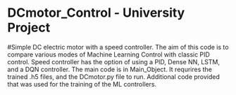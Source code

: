 # DCmotor_Control - University Project
#Simple DC electric motor with a speed controller.  The aim of this code is to compare various modes of Machine Learning Control with classic PID control.  Speed controller has the option of using a PID, Dense NN, LSTM, and a DQN controller. The main code is in Main_Object.  It requrires the trained .h5 files, and the DCmotor.py file to run.   Additional code provided that was used for the training of the ML controllers.
